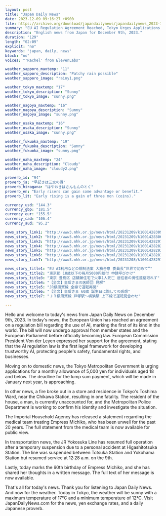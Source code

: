 ```yaml
---
layout: post
title: "Japan Daily News"
date: 2023-12-09 09:16:27 +0900
file: https://archive.org/download/japandailynews/japandailynews_2023-12-09.mp3
summary: "EU AI Regulation Agreement Reached, Tokyo Urges Applications for Monthly Allowance, & more…"
description: "English news from Japan for December 9th, 2023."
duration: "129"
length: "02:09"
explicit: "no"
keywords: "japan, daily, news"
block: "no"
voices: "'Rachel' from ElevenLabs"

weather_sapporo_maxtemp: "11"
weather_sapporo_description: "Patchy rain possible"
weather_sapporo_image: "rainy1.png"

weather_tokyo_maxtemp: "17"
weather_tokyo_description: "Sunny"
weather_tokyo_image: "sunny.png"

weather_nagoya_maxtemp: "16"
weather_nagoya_description: "Sunny"
weather_nagoya_image: "sunny.png"

weather_osaka_maxtemp: "16"
weather_osaka_description: "Sunny"
weather_osaka_image: "sunny.png"

weather_fukuoka_maxtemp: "19"
weather_fukuoka_description: "Sunny"
weather_fukuoka_image: "sunny.png"

weather_naha_maxtemp: "24"
weather_naha_description: "Cloudy"
weather_naha_image: "cloudy2.png"

proverb_id: "94"
proverb_ja: "早起きは三文の得"
proverb_hiragana: "はやおきはさんもんのとく"
proverb_en: "Early risers can gain some advantage or benefit."
proverb_lit: "Early rising is a gain of three mon (coins)."

currency_usd: "144.3"
currency_gbp: "181.5"
currency_eur: "155.5"
currency_cad: "106.4"
currency_aud: "95.2"

news_story_link1: "http://www3.nhk.or.jp/news/html/20231209/k10014283091000.html"
news_story_link2: "http://www3.nhk.or.jp/news/html/20231209/k10014283061000.html"
news_story_link3: "http://www3.nhk.or.jp/news/html/20231209/k10014282971000.html"
news_story_link4: "http://www3.nhk.or.jp/news/html/20231209/k10014282821000.html"
news_story_link5: "http://www3.nhk.or.jp/news/html/20231209/k10014282931000.html"
news_story_link6: "http://www3.nhk.or.jp/news/html/20231209/k10014282811000.html"
news_story_link7: "http://www3.nhk.or.jp/news/html/20231208/k10014282911000.html"

news_story_title1: "EU AI利用などの規制法案 大筋合意 委員長“世界で初めて”"
news_story_title2: "東京都 18歳以下の毎月5000円給付 申請呼びかけ"
news_story_title3: "東京 豊島区 店舗兼住宅で火事1人死亡 居住者の男性連絡取れず"
news_story_title4: "【全文】皇后さまの医師団 見解"
news_story_title5: "JR横須賀線 全線で運転再開"
news_story_title6: "【全文】皇后さま 60歳 誕生日に際しての感想"
news_story_title7: "ＪＲ横須賀線 戸塚駅～横浜駅 上下線で運転見合わせ"

---
```


Hello and welcome to today's news from Japan Daily News on December 9th, 2023. In today's news, the European Union has reached an agreement on a regulation bill regarding the use of AI, marking the first of its kind in the world. The bill will now undergo approval from member states and the European Parliament before officially becoming law. European Commission President Von der Leyen expressed her support for the agreement, stating that the AI regulation law is the first legal framework for developing trustworthy AI, protecting people's safety, fundamental rights, and businesses.

Moving on to domestic news, the Tokyo Metropolitan Government is urging applications for a monthly allowance of 5,000 yen for individuals aged 18 and below. The deadline for the lump sum payment, which will be made in January next year, is approaching.

In other news, a fire broke out in a store and residence in Tokyo's Toshima Ward, near the Chikawa Station, resulting in one fatality. The resident of the house, a man, is currently unaccounted for, and the Metropolitan Police Department is working to confirm his identity and investigate the situation.

The Imperial Household Agency has released a statement regarding the medical team treating Empress Michiko, who has been unwell for the past 20 years. The full statement from the medical team is now available for public view.

In transportation news, the JR Yokosuka Line has resumed full operation after a temporary suspension due to a personal accident at Higashitotsuka Station. The line was suspended between Totsuka Station and Yokohama Station but resumed service at 12:28 a.m. on the 9th.

Lastly, today marks the 60th birthday of Empress Michiko, and she has shared her thoughts in a written message. The full text of her message is now available.

That's all for today's news. Thank you for listening to Japan Daily News. And now for the weather. Today in Tokyo, the weather will be sunny with a maximum temperature of 17°C and a minimum temperature of 12°C.  Visit JapanDailyNews.com for the news, yen exchange rates, and a daily Japanese proverb.
